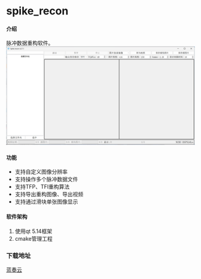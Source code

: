 # spike_recon

#### 介绍
脉冲数据重构软件。
![image](assets/ui.png "ui")
#### 功能
* 支持自定义图像分辨率
* 支持操作多个脉冲数据文件
* 支持TFP、TFI重构算法
* 支持导出重构图像、导出视频
* 支持通过滑块单张图像显示


#### 软件架构
1. 使用qt 5.14框架
2. cmake管理工程

### 下载地址
[蓝奏云](https://wwzy.lanzoue.com/itwv52h7lt6d)




